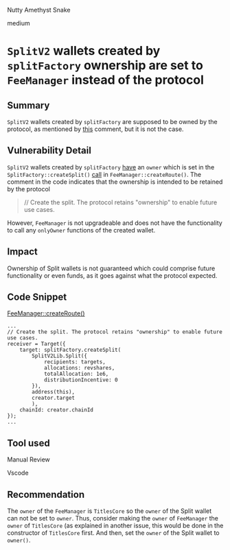Nutty Amethyst Snake

medium

# `SplitV2` wallets created by `splitFactory` ownership are set to `FeeManager` instead of the protocol

## Summary

`SplitV2` wallets created by `splitFactory` are supposed to be owned by the protocol, as mentioned by [this](https://github.com/sherlock-audit/2024-04-titles/blob/main/wallflower-contract-v2/src/fees/FeeManager.sol#L142) comment, but it is not the case.

## Vulnerability Detail

`SplitV2` wallets created by `splitFactory` [have](https://github.com/0xSplits/splits-contracts-monorepo/blob/ad5974a4bad6a454aa46f01f618ac5bb078d1e28/packages/splits-v2/src/splitters/SplitFactoryV2.sol#L68) an `owner` which is set in the `SplitFactory::createSplit()` [call](https://github.com/sherlock-audit/2024-04-titles/blob/main/wallflower-contract-v2/src/fees/FeeManager.sol#L144) in `FeeManager::createRoute()`. The comment in the code indicates that the ownership is intended to be retained by the protocol
> // Create the split. The protocol retains "ownership" to enable future use cases.

However, `FeeManager` is not upgradeable and does not have the functionality to call any `onlyOwner` functions of the created wallet.

## Impact

Ownership of Split wallets is not guaranteed which could comprise future functionality or even funds, as it goes against what the protocol expected.

## Code Snippet

[FeeManager::createRoute()](https://github.com/sherlock-audit/2024-04-titles/blob/main/wallflower-contract-v2/src/fees/FeeManager.sol#L125)
```solidity
...
// Create the split. The protocol retains "ownership" to enable future use cases.
receiver = Target({
    target: splitFactory.createSplit(
        SplitV2Lib.Split({
            recipients: targets,
            allocations: revshares,
            totalAllocation: 1e6,
            distributionIncentive: 0
        }),
        address(this),
        creator.target
        ),
    chainId: creator.chainId
});
...
```

## Tool used

Manual Review

Vscode

## Recommendation

The `owner` of the `FeeManager` is `TitlesCore` so the `owner` of the Split wallet can not be set to `owner`. Thus, consider making the `owner` of `FeeManager` the `owner` of `TitlesCore` (as explained in another issue, this would be done in the constructor of `TitlesCore` first. And then, set the `owner` of the Split wallet to `owner()`.
